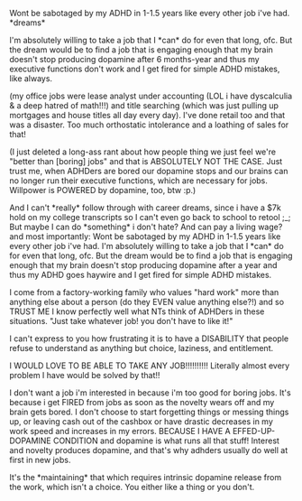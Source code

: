 Wont be sabotaged by my ADHD in 1-1.5 years like every other job i've had. \*dreams\*

  

I'm absolutely willing to take a job that I \*can\* do for even that long, ofc. But the dream would be to find a job that is engaging enough that my brain doesn't stop producing dopamine after 6 months-year and thus my executive functions don't work and I get fired for simple ADHD mistakes, like always.

  

(my office jobs were lease analyst under accounting (LOL i have dyscalculia & a deep hatred of math!!!) and title searching (which was just pulling up mortgages and house titles all day every day). I've done retail too and that was a disaster. Too much orthostatic intolerance and a loathing of sales for that!

  

(I just deleted a long-ass rant about how people thing we just feel we're "better than \[boring\] jobs" and that is ABSOLUTELY NOT THE CASE. Just trust me, when ADHDers are bored our dopamine stops and our brains can no longer run their executive functions, which are necessary for jobs. Willpower is POWERED by dopamine, too, btw :p.)

And I can't \*really\* follow through with career dreams, since i have a $7k hold on my college transcripts so I can't even go back to school to retool ;\_; But maybe I can do \*something\* i don't hate? And can pay a living wage? and most importantly: Wont be sabotaged by my ADHD in 1-1.5 years like every other job i've had. I'm absolutely willing to take a job that I \*can\* do for even that long, ofc. But the dream would be to find a job that is engaging enough that my brain doesn't stop producing dopamine after a year and thus my ADHD goes haywire and I get fired for simple ADHD mistakes.

  

I come from a factory-working family who values "hard work" more than anything else about a person (do they EVEN value anything else?!) and so TRUST ME I know perfectly well what NTs think of ADHDers in these situations. "Just take whatever job! you don't have to like it!"

  

I can't express to you how frustrating it is to have a DISABILITY that people refuse to understand as anything but choice, laziness, and entitlement.

  

I WOULD LOVE TO BE ABLE TO TAKE ANY JOB!!!!!!!!!! Literally almost every problem I have would be solved by that!!

  

I don't want a job i'm interested in because i'm too good for boring jobs. It's because i get FIRED from jobs as soon as the novelty wears off and my brain gets bored. I don't choose to start forgetting things or messing things up, or leaving cash out of the cashbox or have drastic decreases in my work speed and increases in my errors. BECAUSE I HAVE A EFFED-UP-DOPAMINE CONDITION and dopamine is what runs all that stuff! Interest and novelty produces dopamine, and that's why adhders usually do well at first in new jobs.

  

It's the \*maintaining\* that which requires intrinsic dopamine release from the work, which isn't a choice. You either like a thing or you don't.